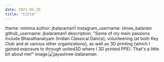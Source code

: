 ```yaml
---
date: 2021-05-28
title: "title"  
---
```

theme: minima
author: jbalaraman1
instagram_username: shree_balaram
github_username: jbalaraman1
description: "Some of my main passions include Bharathanatyam (Indian Classical Dance), volunteering (at both Key Club and at various other organizations), as well as 3D printing (which I gained exposure to through united3D where I 3D printed PPE). That's a little bit about me!" 
image:![jayashree-balaraman](https://user-images.githubusercontent.com/84856290/119999593-e9e90580-bf9f-11eb-8400-60c8f4327ce1.jpeg)

